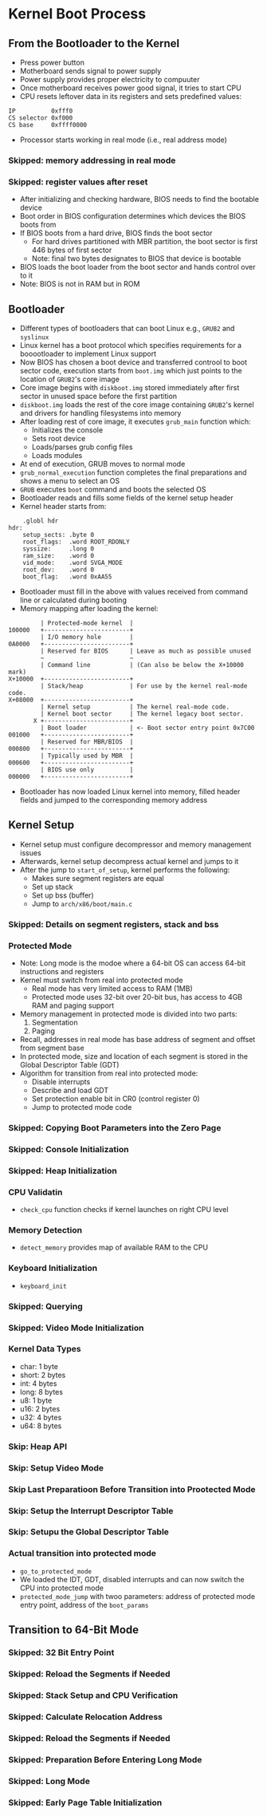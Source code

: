 # Kernel Boot Process

## From the Bootloader to the Kernel

- Press power button
- Motherboard sends signal to power supply
- Power supply provides proper electricity to compuuter
- Once motherboard receives power good signal, it tries to start CPU
- CPU resets leftover data in its registers and sets predefined values:
```
IP          0xfff0
CS selector 0xf000
CS base     0xffff0000
```
- Processor starts working in real mode (i.e., real address mode)

### Skipped: memory addressing in real mode

### Skipped: register values after reset

- After initializing and checking hardware, BIOS needs to find the bootable device
- Boot order in BIOS configuration determines which devices the BIOS boots from
- If BIOS boots from a hard drive, BIOS finds the boot sector
    * For hard drives partitioned with MBR partition, the boot sector is first 446 bytes of first sector
    * Note: final two bytes designates to BIOS that device is bootable
- BIOS loads the boot loader from the boot sector and hands control over to it
- Note: BIOS is not in RAM but in ROM

## Bootloader

- Different types of bootloaders that can boot Linux e.g., `GRUB2` and `syslinux`
- Linux kernel has a boot protocol which specifies requirements for a booootloader to implement Linux support
- Now BIOS has chosen a boot device and transferred controol to boot sector code, execution starts from `boot.img` which just points to the location of `GRUB2`'s core image
- Core image begins with `diskboot.img` stored immediately after first sector in unused space before the first partition
- `diskboot.img` loads the rest of the core image containing `GRUB2`'s kernel and drivers for handling filesystems into memory
- After loading rest of core image, it executes `grub_main` function which:
    * Initializes the console
    * Sets root device
    * Loads/parses grub config files
    * Loads modules
- At end of execution, GRUB moves to normal mode
- `grub_normal_execution` function completes the final preparations and shows a menu to select an OS
- `GRUB` executes `boot` command and boots the selected OS
- Bootloader reads and fills some fields of the kernel setup header
- Kernel header starts from:
```
    .globl hdr
hdr:
    setup_sects: .byte 0
    root_flags:  .word ROOT_RDONLY
    syssize:     .long 0
    ram_size:    .word 0
    vid_mode:    .word SVGA_MODE
    root_dev:    .word 0
    boot_flag:   .word 0xAA55
```
- Bootloader must fill in the above with values received from command line or calculated during booting
- Memory mapping after loading the kernel:
```
         | Protected-mode kernel  |
100000   +------------------------+
         | I/O memory hole        |
0A0000   +------------------------+
         | Reserved for BIOS      | Leave as much as possible unused
         ~                        ~
         | Command line           | (Can also be below the X+10000 mark)
X+10000  +------------------------+
         | Stack/heap             | For use by the kernel real-mode code.
X+08000  +------------------------+
         | Kernel setup           | The kernel real-mode code.
         | Kernel boot sector     | The kernel legacy boot sector.
       X +------------------------+
         | Boot loader            | <- Boot sector entry point 0x7C00
001000   +------------------------+
         | Reserved for MBR/BIOS  |
000800   +------------------------+
         | Typically used by MBR  |
000600   +------------------------+
         | BIOS use only          |
000000   +------------------------+
```
- Bootloader has now loaded Linux kernel into memory, filled header fields and jumped to the corresponding memory address

## Kernel Setup

- Kernel setup must configure decompressor and memory management issues
- Afterwards, kernel setup decompress actual kernel and jumps to it
- After the jump to `start_of_setup`, kernel performs the following:
    * Makes sure segment registers are equal
    * Set up stack
    * Set up bss (buffer)
    * Jump to `arch/x86/boot/main.c`

### Skipped: Details on segment registers, stack and bss

### Protected Mode

- Note: Long mode is the modoe where a 64-bit OS can access 64-bit instructions and registers
- Kernel must switch from real into protected mode
    * Real mode has very limited access to RAM (1MB)
    * Protected mode uses 32-bit over 20-bit bus, has access to 4GB RAM and paging support
- Memory management in protected mode is divided into two parts:
    1. Segmentation
    2. Paging
- Recall, addresses in real mode has base address of segment and offset from segment base
- In protected mode, size and location of each segment is stored in the Global Descriptor Table (GDT)
- Algorithm for transition from real into protected mode:
    * Disable interrupts
    * Describe and load GDT
    * Set protection enable bit in CR0 (control register 0)
    * Jump to protected mode code

### Skipped: Copying Boot Parameters into the Zero Page

### Skipped: Console Initialization

### Skipped: Heap Initialization

### CPU Validatin

- `check_cpu` function checks if kernel launches on right CPU level

### Memory Detection

- `detect_memory` provides map of available RAM to the CPU

### Keyboard Initialization

- `keyboard_init`

### Skipped: Querying

### Skipped: Video Mode Initialization

### Kernel Data Types

- char: 1 byte
- short: 2 bytes
- int: 4 bytes
- long: 8 bytes
- u8: 1 byte
- u16: 2 bytes
- u32: 4 bytes
- u64: 8 bytes

### Skip: Heap API

### Skip: Setup Video Mode

### Skip Last Preparatioon Before Transition into Prootected Mode

### Skip: Setup the Interrupt Descriptor Table

### Skip: Setupu the Global Descriptor Table

### Actual transition into protected mode

- `go_to_protected_mode`
- We loaded the IDT, GDT, disabled interrupts and can now switch the CPU into protected mode
- `protected_mode_jump` with twoo parameters: address of protected mode entry point, address of the `boot_params`

## Transition to 64-Bit Mode

### Skipped: 32 Bit Entry Point

### Skipped: Reload the Segments if Needed

### Skipped: Stack Setup and CPU Verification

### Skipped: Calculate Relocation Address

### Skipped: Reload the Segments if Needed

### Skipped: Preparation Before Entering Long Mode

### Skipped: Long Mode

### Skipped: Early Page Table Initialization


